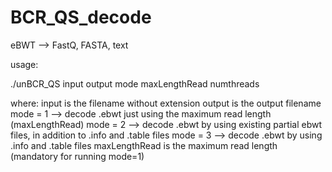 # BCR_QS_decode
eBWT --> FastQ, FASTA, text

usage: 

./unBCR_QS input output mode maxLengthRead numthreads

where:
  input is the filename without extension
  output is the output filename
	mode = 1 --> decode .ebwt just using the maximum read length (maxLengthRead)
	mode = 2 --> decode .ebwt by using existing partial ebwt files, in addition to .info and .table files
	mode = 3 --> decode .ebwt by using .info and .table files
  maxLengthRead is the maximum read length (mandatory for running mode=1)

